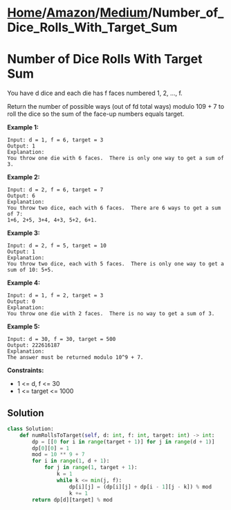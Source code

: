 # [Home](./../..)/[Amazon](./..)/[Medium](./)/Number_of_Dice_Rolls_With_Target_Sum
<h1>Number of Dice Rolls With Target Sum</h1>

<p>
You have d dice and each die has f faces numbered 1, 2, ..., f.
</p>
<p>
Return the number of possible ways (out of fd total ways) modulo 109 + 7 to roll the dice so the sum of the face-up numbers equals target.
</p>

<b>Example 1:</b>

    Input: d = 1, f = 6, target = 3
    Output: 1
    Explanation: 
    You throw one die with 6 faces.  There is only one way to get a sum of 3.

<b>Example 2:</b>

    Input: d = 2, f = 6, target = 7
    Output: 6
    Explanation: 
    You throw two dice, each with 6 faces.  There are 6 ways to get a sum of 7:
    1+6, 2+5, 3+4, 4+3, 5+2, 6+1.

<b>Example 3:</b>

    Input: d = 2, f = 5, target = 10
    Output: 1
    Explanation: 
    You throw two dice, each with 5 faces.  There is only one way to get a sum of 10: 5+5.

<b>Example 4:</b>

    Input: d = 1, f = 2, target = 3
    Output: 0
    Explanation: 
    You throw one die with 2 faces.  There is no way to get a sum of 3.

<b>Example 5:</b>

    Input: d = 30, f = 30, target = 500
    Output: 222616187
    Explanation: 
    The answer must be returned modulo 10^9 + 7.

<b>Constraints:</b>

- 1 <= d, f <= 30
- 1 <= target <= 1000

<h2>Solution</h2>

```python
class Solution:
    def numRollsToTarget(self, d: int, f: int, target: int) -> int:
        dp = [[0 for i in range(target + 1)] for j in range(d + 1)]
        dp[0][0] = 1
        mod = 10 ** 9 + 7
        for i in range(1, d + 1):
            for j in range(1, target + 1):
                k = 1
                while k <= min(j, f):
                    dp[i][j] = (dp[i][j] + dp[i - 1][j - k]) % mod
                    k += 1
        return dp[d][target] % mod
```
